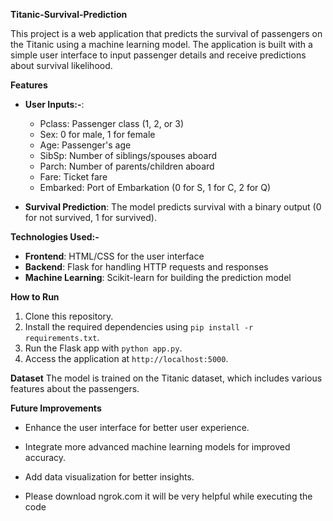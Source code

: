 **Titanic-Survival-Prediction**

This project is a web application that predicts the survival of passengers on the Titanic using a machine learning model. The application is built with a simple user interface to input passenger details and receive predictions about survival likelihood.

**Features**
- **User Inputs:-**: 
  - Pclass: Passenger class (1, 2, or 3)
  - Sex: 0 for male, 1 for female
  - Age: Passenger's age
  - SibSp: Number of siblings/spouses aboard
  - Parch: Number of parents/children aboard
  - Fare: Ticket fare
  - Embarked: Port of Embarkation (0 for S, 1 for C, 2 for Q)

- **Survival Prediction**: The model predicts survival with a binary output (0 for not survived, 1 for survived).

**Technologies Used:-**
- **Frontend**: HTML/CSS for the user interface
- **Backend**: Flask for handling HTTP requests and responses
- **Machine Learning**: Scikit-learn for building the prediction model

**How to Run**
1. Clone this repository.
2. Install the required dependencies using `pip install -r requirements.txt`.
3. Run the Flask app with `python app.py`.
4. Access the application at `http://localhost:5000`.

**Dataset**
The model is trained on the Titanic dataset, which includes various features about the passengers.

**Future Improvements**
- Enhance the user interface for better user experience.
- Integrate more advanced machine learning models for improved accuracy.
- Add data visualization for better insights.

- Please download ngrok.com it will be very helpful while executing the code

